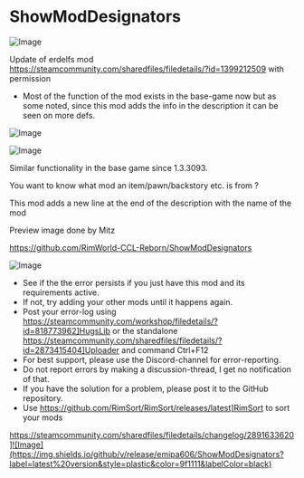 # ShowModDesignators

![Image](https://i.imgur.com/buuPQel.png)

Update of erdelfs mod
https://steamcommunity.com/sharedfiles/filedetails/?id=1399212509
with permission

- Most of the function of the mod exists in the base-game now but as some noted, since this mod adds the info in the description it can be seen on more defs.

![Image](https://i.imgur.com/pufA0kM.png)

	
![Image](https://i.imgur.com/Z4GOv8H.png)

Similar functionality in the base game since 1.3.3093.


You want to know what mod an item/pawn/backstory etc. is from ?

This mod adds a new line at the end of the description with the name of the mod


Preview image done by Mitz

https://github.com/RimWorld-CCL-Reborn/ShowModDesignators
	
![Image](https://i.imgur.com/PwoNOj4.png)



-  See if the the error persists if you just have this mod and its requirements active.
-  If not, try adding your other mods until it happens again.
-  Post your error-log using https://steamcommunity.com/workshop/filedetails/?id=818773962]HugsLib or the standalone https://steamcommunity.com/sharedfiles/filedetails/?id=2873415404]Uploader and command Ctrl+F12
-  For best support, please use the Discord-channel for error-reporting.
-  Do not report errors by making a discussion-thread, I get no notification of that.
-  If you have the solution for a problem, please post it to the GitHub repository.
-  Use https://github.com/RimSort/RimSort/releases/latest]RimSort to sort your mods



https://steamcommunity.com/sharedfiles/filedetails/changelog/2891633620]![Image](https://img.shields.io/github/v/release/emipa606/ShowModDesignators?label=latest%20version&style=plastic&color=9f1111&labelColor=black)

